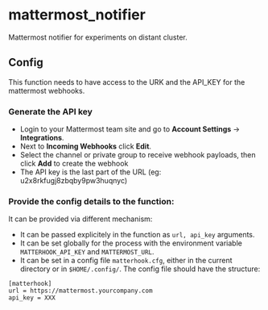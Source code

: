 # mattermost_notifier


Mattermost notifier for experiments on distant cluster.


## Config

This function needs to have access to the URK and the API_KEY for the mattermost webhooks.

### Generate the API key

* Login to your Mattermost team site and go to **Account Settings** -> **Integrations**.
* Next to **Incoming Webhooks** click **Edit**.
* Select the channel or private group to receive webhook payloads, then click **Add** to create the webhook
* The API key is the last part of the URL (eg: u2x8rkfugj8zbqby9pw3huqnyc)


### Provide the config details to the function:

It can be provided via different mechanism:

* It can be passed explicitely in the function as `url, api_key` arguments.
* It can be set globally for the process with the environment variable `MATTERHOOK_API_KEY` and `MATTERMOST_URL`.
* It can be set in a config file `matterhook.cfg`, either in the current directory or in `$HOME/.config/`. The config file should have the structure:

```config
[matterhook]
url = https://mattermost.yourcompany.com
api_key = XXX
```
